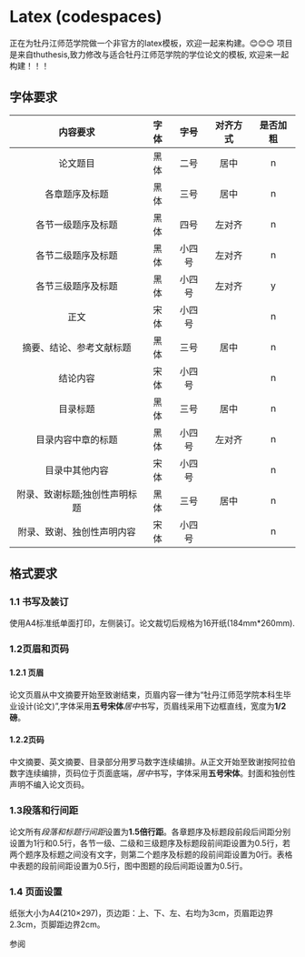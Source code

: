 # Latex (codespaces)

正在为牡丹江师范学院做一个非官方的latex模板，欢迎一起来构建。😊😊😊
项目是来自thuthesis,致力修改与适合牡丹江师范学院的学位论文的模板,
欢迎来一起构建！！！



## 字体要求
 内容要求            | 字体 |  字号 | 对齐方式 |  是否加粗 
:---------------:|:---:|:---:|:----:|:-----:
 论文题目            | 黑体 | 二号  | 居中   | n     
 各章题序及标题         | 黑体 | 三号  | 居中   | n     
 各节一级题序及标题       | 黑体 |  四号 | 左对齐  | n     
 各节二级题序及标题       | 黑体 | 小四号 | 左对齐  | n     
 各节三级题序及标题       | 黑体 | 小四号 | 左对齐  |  y    
 正文              | 宋体 | 小四号 |      | n     
 摘要、结论、参考文献标题    | 黑体 |  三号 | 居中   | n     
 结论内容            | 宋体 | 小四号 |      | n     
 目录标题            | 黑体 |  三号 | 居中   | n     
 目录内容中章的标题       | 黑体 | 小四号 | 左对齐  | n     
 目录中其他内容         | 宋体 | 小四号 |      | n     
 附录、致谢标题;独创性声明标题 | 黑体 |  三号 | 居中   | n     
 附录、致谢、独创性声明内容   | 宋体 | 小四号 |      | n     

## 格式要求
### 1.1 书写及装订
使用A4标准纸单面打印，左侧装订。论文裁切后规格为16开纸(184mm*260mm).
### 1.2页眉和页码
#### 1.2.1 页眉
论文页眉从中文摘要开始至致谢结束，页眉内容一律为“牡丹江师范学院本科生毕业设计(论文)”,字体采用**五号宋体***居中*书写，页眉线采用下边框直线，宽度为**1/2磅**。
#### 1.2.2页码
中文摘要、英文摘要、目录部分用罗马数字连续编排。从正文开始至致谢按阿拉伯数字连续编排，页码位于页面底端，*居中*书写，字体采用**五号宋体**。封面和独创性声明不编入论文页码。
### 1.3段落和行间距
论文所有*段落和标题行间距*设置为**1.5倍行距**。各章题序及标题段前段后间距分别设置为1行和0.5行，各节一级、二级和三级题序及标题段前间距设置为0.5行，若两个题序及标题之间没有文字，则第二个题序及标题的段前间距设置为0行。表格中表题的段前间距设置为0.5行，图中图题的段后间距设置为0.5行。
### 1.4 页面设置
纸张大小为A4(210×297)，页边距：上、下、左、右均为3cm，页眉距边界2.3cm，页脚距边界2cm。


参阅 
